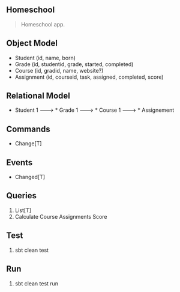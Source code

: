 Homeschool
----------
>Homeschool app.

Object Model
------------
* Student (id, name, born)
* Grade (id, studentid, grade, started, completed)
* Course (id, gradid, name, website?)
* Assignment (id, courseid, task, assigned, completed, score)

Relational Model
----------------
* Student 1 ---> * Grade 1 ---> * Course 1 ---> * Assignement

Commands
--------
* Change[T]

Events
------
* Changed[T]

Queries
-------
1. List[T]
2. Calculate Course Assignments Score

Test
----
1. sbt clean test

Run
---
1. sbt clean test run
